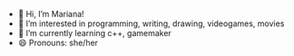 - 👋 Hi, I’m Mariana! 
- 👀 I’m interested in programming, writing, drawing, videogames, movies
- 🌱 I’m currently learning c++, gamemaker
- 😄 Pronouns: she/her

<!---
mariana-im/mariana-im is a ✨ special ✨ repository because its `README.md` (this file) appears on your GitHub profile.
You can click the Preview link to take a look at your changes.
--->
